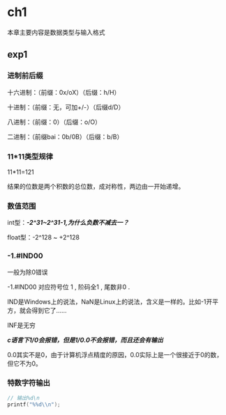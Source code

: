 # ch1

本章主要内容是数据类型与输入格式

## exp1

### 进制前后缀

十六进制：（前缀：0x/oX）（后缀：h/H）

十进制：（前缀：无，可加+/-）（后缀d/D）

八进制：（前缀：0）（后缀：o/O）

二进制：（前缀bai：0b/0B）（后缀：b/B）

### 11*11类型规律

11*11=121

结果的位数是两个积数的总位数，成对称性，两边由一开始递增。

### 数值范围

int型：***-2^31~2^31-1,为什么负数不减去一？***

float型：-2^128 ~ +2^128

### -1.#IND00

一般为除0错误

-1.#IND00 对应符号位 1 , 阶码全1 , 尾数非0 .

IND是Windows上的说法，NaN是Linux上的说法，含义是一样的。比如-1开平方，就会得到它了……

INF是无穷

***c语言下1/0会报错，但是1/0.0不会报错，而且还会有输出***

0.0其实不是0，由于计算机浮点精度的原因，0.0实际上是一个很接近于0的数，但它不为0。

### 特数字符输出

```c
// 输出%d\n
printf("%%d\\n");
```

